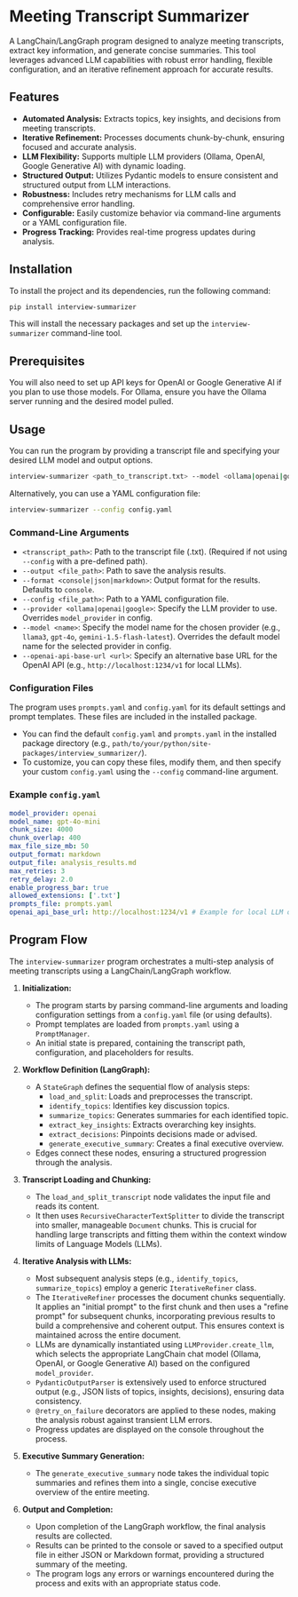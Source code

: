 # Meeting Transcript Summarizer

A LangChain/LangGraph program designed to analyze meeting transcripts, extract key information, and generate concise summaries. This tool leverages advanced LLM capabilities with robust error handling, flexible configuration, and an iterative refinement approach for accurate results.

## Features

*   **Automated Analysis:** Extracts topics, key insights, and decisions from meeting transcripts.
*   **Iterative Refinement:** Processes documents chunk-by-chunk, ensuring focused and accurate analysis.
*   **LLM Flexibility:** Supports multiple LLM providers (Ollama, OpenAI, Google Generative AI) with dynamic loading.
*   **Structured Output:** Utilizes Pydantic models to ensure consistent and structured output from LLM interactions.
*   **Robustness:** Includes retry mechanisms for LLM calls and comprehensive error handling.
*   **Configurable:** Easily customize behavior via command-line arguments or a YAML configuration file.
*   **Progress Tracking:** Provides real-time progress updates during analysis.

## Installation

To install the project and its dependencies, run the following command:

```bash
pip install interview-summarizer
```

This will install the necessary packages and set up the `interview-summarizer` command-line tool.

## Prerequisites

You will also need to set up API keys for OpenAI or Google Generative AI if you plan to use those models. For Ollama, ensure you have the Ollama server running and the desired model pulled.

## Usage

You can run the program by providing a transcript file and specifying your desired LLM model and output options.

```bash
interview-summarizer <path_to_transcript.txt> --model <ollama|openai|google> [options]
```

Alternatively, you can use a YAML configuration file:

```bash
interview-summarizer --config config.yaml
```

### Command-Line Arguments

*   `<transcript_path>`: Path to the transcript file (.txt). (Required if not using `--config` with a pre-defined path).
*   `--output <file_path>`: Path to save the analysis results.
*   `--format <console|json|markdown>`: Output format for the results. Defaults to `console`.
*   `--config <file_path>`: Path to a YAML configuration file.
*   `--provider <ollama|openai|google>`: Specify the LLM provider to use. Overrides `model_provider` in config.
*   `--model <name>`: Specify the model name for the chosen provider (e.g., `llama3`, `gpt-4o`, `gemini-1.5-flash-latest`). Overrides the default model name for the selected provider in config.
*   `--openai-api-base-url <url>`: Specify an alternative base URL for the OpenAI API (e.g., `http://localhost:1234/v1` for local LLMs).

### Configuration Files

The program uses `prompts.yaml` and `config.yaml` for its default settings and prompt templates. These files are included in the installed package.

*   You can find the default `config.yaml` and `prompts.yaml` in the installed package directory (e.g., `path/to/your/python/site-packages/interview_summarizer/`).
*   To customize, you can copy these files, modify them, and then specify your custom `config.yaml` using the `--config` command-line argument.

### Example `config.yaml`

```yaml
model_provider: openai
model_name: gpt-4o-mini
chunk_size: 4000
chunk_overlap: 400
max_file_size_mb: 50
output_format: markdown
output_file: analysis_results.md
max_retries: 3
retry_delay: 2.0
enable_progress_bar: true
allowed_extensions: ['.txt']
prompts_file: prompts.yaml
openai_api_base_url: http://localhost:1234/v1 # Example for local LLM or proxy
```

## Program Flow

The `interview-summarizer` program orchestrates a multi-step analysis of meeting transcripts using a LangChain/LangGraph workflow.

1.  **Initialization:**
    *   The program starts by parsing command-line arguments and loading configuration settings from a `config.yaml` file (or using defaults).
    *   Prompt templates are loaded from `prompts.yaml` using a `PromptManager`.
    *   An initial state is prepared, containing the transcript path, configuration, and placeholders for results.

2.  **Workflow Definition (LangGraph):**
    *   A `StateGraph` defines the sequential flow of analysis steps:
        *   `load_and_split`: Loads and preprocesses the transcript.
        *   `identify_topics`: Identifies key discussion topics.
        *   `summarize_topics`: Generates summaries for each identified topic.
        *   `extract_key_insights`: Extracts overarching key insights.
        *   `extract_decisions`: Pinpoints decisions made or advised.
        *   `generate_executive_summary`: Creates a final executive overview.
    *   Edges connect these nodes, ensuring a structured progression through the analysis.

3.  **Transcript Loading and Chunking:**
    *   The `load_and_split_transcript` node validates the input file and reads its content.
    *   It then uses `RecursiveCharacterTextSplitter` to divide the transcript into smaller, manageable `Document` chunks. This is crucial for handling large transcripts and fitting them within the context window limits of Language Models (LLMs).

4.  **Iterative Analysis with LLMs:**
    *   Most subsequent analysis steps (e.g., `identify_topics`, `summarize_topics`) employ a generic `IterativeRefiner` class.
    *   The `IterativeRefiner` processes the document chunks sequentially. It applies an "initial prompt" to the first chunk and then uses a "refine prompt" for subsequent chunks, incorporating previous results to build a comprehensive and coherent output. This ensures context is maintained across the entire document.
    *   LLMs are dynamically instantiated using `LLMProvider.create_llm`, which selects the appropriate LangChain chat model (Ollama, OpenAI, or Google Generative AI) based on the configured `model_provider`.
    *   `PydanticOutputParser` is extensively used to enforce structured output (e.g., JSON lists of topics, insights, decisions), ensuring data consistency.
    *   `@retry_on_failure` decorators are applied to these nodes, making the analysis robust against transient LLM errors.
    *   Progress updates are displayed on the console throughout the process.

5.  **Executive Summary Generation:**
    *   The `generate_executive_summary` node takes the individual topic summaries and refines them into a single, concise executive overview of the entire meeting.

6.  **Output and Completion:**
    *   Upon completion of the LangGraph workflow, the final analysis results are collected.
    *   Results can be printed to the console or saved to a specified output file in either JSON or Markdown format, providing a structured summary of the meeting.
    *   The program logs any errors or warnings encountered during the process and exits with an appropriate status code.
